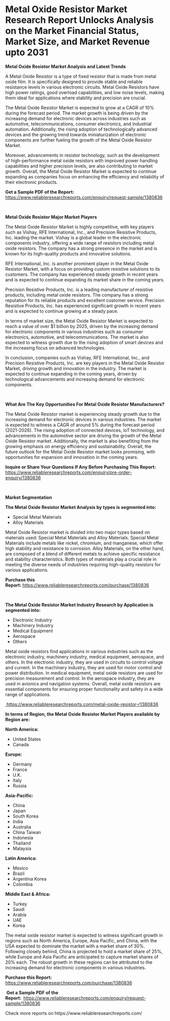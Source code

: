 <p><h1>Metal Oxide Resistor Market Research Report Unlocks Analysis on the Market Financial Status, Market Size, and Market Revenue upto 2031</h1></p><p><strong>Metal Oxide Resistor Market Analysis and Latest Trends</strong></p>
<p><p>A Metal Oxide Resistor is a type of fixed resistor that is made from metal oxide film. It is specifically designed to provide stable and reliable resistance levels in various electronic circuits. Metal Oxide Resistors have high power ratings, good overload capabilities, and low noise levels, making them ideal for applications where stability and precision are crucial.</p><p>The Metal Oxide Resistor Market is expected to grow at a CAGR of 10% during the forecast period. The market growth is being driven by the increasing demand for electronic devices across industries such as automotive, telecommunications, consumer electronics, and industrial automation. Additionally, the rising adoption of technologically advanced devices and the growing trend towards miniaturization of electronic components are further fueling the growth of the Metal Oxide Resistor Market.</p><p>Moreover, advancements in resistor technology, such as the development of high-performance metal oxide resistors with improved power handling capabilities and higher precision levels, are also contributing to market growth. Overall, the Metal Oxide Resistor Market is expected to continue expanding as companies focus on enhancing the efficiency and reliability of their electronic products.</p></p>
<p><strong>Get a Sample PDF of the Report:&nbsp;</strong> <a href="https://www.reliableresearchreports.com/enquiry/request-sample/1380836">https://www.reliableresearchreports.com/enquiry/request-sample/1380836</a></p>
<p>&nbsp;</p>
<p><strong>Metal Oxide Resistor Major Market Players</strong></p>
<p><p>The Metal Oxide Resistor Market is highly competitive, with key players such as Vishay, RFE International, Inc., and Precision Resistive Products, Inc. leading the market. Vishay is a global leader in the electronic components industry, offering a wide range of resistors including metal oxide resistors. The company has a strong presence in the market and is known for its high-quality products and innovative solutions.</p><p>RFE International, Inc. is another prominent player in the Metal Oxide Resistor Market, with a focus on providing custom resistive solutions to its customers. The company has experienced steady growth in recent years and is expected to continue expanding its market share in the coming years.</p><p>Precision Resistive Products, Inc. is a leading manufacturer of resistive products, including metal oxide resistors. The company has a strong reputation for its reliable products and excellent customer service. Precision Resistive Products, Inc. has experienced significant growth in recent years and is expected to continue growing at a steady pace.</p><p>In terms of market size, the Metal Oxide Resistor Market is expected to reach a value of over $1 billion by 2025, driven by the increasing demand for electronic components in various industries such as consumer electronics, automotive, and telecommunications. The market is also expected to witness growth due to the rising adoption of smart devices and the increasing focus on advanced technologies.</p><p>In conclusion, companies such as Vishay, RFE International, Inc., and Precision Resistive Products, Inc. are key players in the Metal Oxide Resistor Market, driving growth and innovation in the industry. The market is expected to continue expanding in the coming years, driven by technological advancements and increasing demand for electronic components.</p></p>
<p>&nbsp;</p>
<p><strong>What Are The Key Opportunities For Metal Oxide Resistor Manufacturers?</strong></p>
<p><p>The Metal Oxide Resistor market is experiencing steady growth due to the increasing demand for electronic devices in various industries. The market is expected to witness a CAGR of around 5% during the forecast period (2021-2026). The rising adoption of connected devices, IoT technology, and advancements in the automotive sector are driving the growth of the Metal Oxide Resistor market. Additionally, the market is also benefiting from the growing emphasis on energy efficiency and sustainability. Overall, the future outlook for the Metal Oxide Resistor market looks promising, with opportunities for expansion and innovation in the coming years.</p></p>
<p><strong>Inquire or Share Your Questions If Any Before Purchasing This Report:</strong> <a href="https://www.reliableresearchreports.com/enquiry/pre-order-enquiry/1380836">https://www.reliableresearchreports.com/enquiry/pre-order-enquiry/1380836</a></p>
<p>&nbsp;</p>
<p><strong>Market Segmentation</strong></p>
<p><strong>The Metal Oxide Resistor Market Analysis by types is segmented into:</strong></p>
<p><ul><li>Special Metal Materials</li><li>Alloy Materials</li></ul></p>
<p><p>Metal Oxide Resistor market is divided into two major types based on materials used: Special Metal Materials and Alloy Materials. Special Metal Materials include metals like nickel, chromium, and manganese, which offer high stability and resistance to corrosion. Alloy Materials, on the other hand, are composed of a blend of different metals to achieve specific resistance and stability characteristics. Both types of materials play a crucial role in meeting the diverse needs of industries requiring high-quality resistors for various applications.</p></p>
<p><strong>Purchase this Report:&nbsp;</strong><a href="https://www.reliableresearchreports.com/purchase/1380836">https://www.reliableresearchreports.com/purchase/1380836</a></p>
<p>&nbsp;</p>
<p><strong>The Metal Oxide Resistor Market Industry Research by Application is segmented into:</strong></p>
<p><ul><li>Electronic Industry</li><li>Machinery Industry</li><li>Medical Equipment</li><li>Aerospace</li><li>Others</li></ul></p>
<p><p>Metal oxide resistors find applications in various industries such as the electronic industry, machinery industry, medical equipment, aerospace, and others. In the electronic industry, they are used in circuits to control voltage and current. In the machinery industry, they are used for motor control and power distribution. In medical equipment, metal oxide resistors are used for precision measurement and control. In the aerospace industry, they are used in avionics and navigation systems. Overall, metal oxide resistors are essential components for ensuring proper functionality and safety in a wide range of applications.</p></p>
<p><a href="https://www.reliableresearchreports.com/metal-oxide-resistor-r1380836">&nbsp;https://www.reliableresearchreports.com/metal-oxide-resistor-r1380836</a></p>
<p><strong>In terms of Region, the Metal Oxide Resistor Market Players available by Region are:</strong></p>
<p>
    <p> <strong> North America: </strong>
        <ul>
            <li>United States</li>
            <li>Canada</li>
        </ul>
        </p> 
    <p> <strong> Europe: </strong>
        <ul>
            <li>Germany</li>
            <li>France</li>
            <li>U.K.</li>
            <li>Italy</li>
            <li>Russia</li>
        </ul>
        </p> 
    <p> <strong> Asia-Pacific: </strong>
        <ul>
            <li>China</li>
            <li>Japan</li>
            <li>South Korea</li>
            <li>India</li>
            <li>Australia</li>
            <li>China Taiwan</li>
            <li>Indonesia</li>
            <li>Thailand</li>
            <li>Malaysia</li>
        </ul>
        </p> 
    <p> <strong> Latin America: </strong>
        <ul>
            <li>Mexico</li>
            <li>Brazil</li>
            <li>Argentina Korea</li>
            <li>Colombia</li>
        </ul>
        </p> 
    <p> <strong> Middle East & Africa: </strong>
        <ul>
            <li>Turkey</li>
            <li>Saudi</li>
            <li>Arabia</li>
            <li>UAE</li>
            <li>Korea</li>
        </ul>
    </p>
    </p>
<p><p>The metal oxide resistor market is expected to witness significant growth in regions such as North America, Europe, Asia Pacific, and China, with the USA expected to dominate the market with a market share of 30%. Following closely behind, China is projected to hold a market share of 25%, while Europe and Asia Pacific are anticipated to capture market shares of 20% each. The robust growth in these regions can be attributed to the increasing demand for electronic components in various industries.</p></p>
<p><strong>Purchase this Report: </strong><a href="https://www.reliableresearchreports.com/purchase/1380836">https://www.reliableresearchreports.com/purchase/1380836</a></p>
<p>&nbsp;<strong>Get a Sample PDF of the Report:&nbsp;&nbsp;</strong><a href="https://www.reliableresearchreports.com/enquiry/request-sample/1380836">https://www.reliableresearchreports.com/enquiry/request-sample/1380836</a></p>
<p><strong></strong></p>
<p>Check more reports on https://www.reliableresearchreports.com/</p>